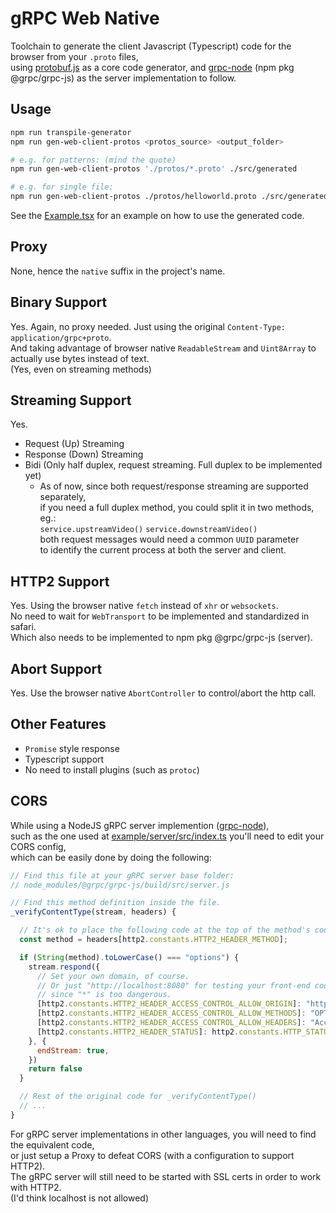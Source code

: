 # gRPC Web Native

Toolchain to generate the client Javascript (Typescript) code for the browser from your `.proto` files,  
using [protobuf.js](https://github.com/protobufjs/protobuf.js) as a core code generator, and [grpc-node](https://github.com/grpc/grpc-node) (npm pkg @grpc/grpc-js) as the server implementation to follow.

## Usage

```sh
npm run transpile-generator
npm run gen-web-client-protos <protos_source> <output_folder>

# e.g. for patterns: (mind the quote)
npm run gen-web-client-protos './protos/*.proto' ./src/generated

# e.g. for single file:
npm run gen-web-client-protos ./protos/helloworld.proto ./src/generated
```

See the [Example.tsx](./example/Example.tsx) for an example on how to use the generated code.

## Proxy

None, hence the `native` suffix in the project's name.

## Binary Support

Yes. Again, no proxy needed. Just using the original `Content-Type: application/grpc+proto`.  
And taking advantage of browser native `ReadableStream` and `Uint8Array` to actually use bytes instead of text.  
(Yes, even on streaming methods)

## Streaming Support

Yes.

 - Request (Up) Streaming
 - Response (Down) Streaming
 - Bidi (Only half duplex, request streaming. Full duplex to be implemented yet)  
   - As of now, since both request/response streaming are supported separately,  
   if you need a full duplex method, you could split it in two methods, eg.:  
   `service.upstreamVideo()` `service.downstreamVideo()`  
   both request messages would need a common `UUID` parameter  
   to identify the current process at both the server and client.

## HTTP2 Support

Yes. Using the browser native `fetch` instead of `xhr` or `websockets`.  
No need to wait for `WebTransport` to be implemented and standardized in safari.  
Which also needs to be implemented to npm pkg @grpc/grpc-js (server).

## Abort Support

Yes. Use the browser native `AbortController` to control/abort the http call.

## Other Features

 - `Promise` style response
 - Typescript support
 - No need to install plugins (such as `protoc`)

## CORS

While using a NodeJS gRPC server implemention ([grpc-node](https://github.com/grpc/grpc-node)),  
such as the one used at [example/server/src/index.ts](./example/server/src/index.ts) you'll need to edit your CORS config,  
which can be easily done by doing the following:

```javascript
// Find this file at your gRPC server base folder:
// node_modules/@grpc/grpc-js/build/src/server.js

// Find this method definition inside the file.
_verifyContentType(stream, headers) {

  // It's ok to place the following code at the top of the method's code.
  const method = headers[http2.constants.HTTP2_HEADER_METHOD];

  if (String(method).toLowerCase() === "options") {
    stream.respond({
      // Set your own domain, of course.
      // Or just "http://localhost:8080" for testing your front-end code,
      // since "*" is too dangerous.
      [http2.constants.HTTP2_HEADER_ACCESS_CONTROL_ALLOW_ORIGIN]: "https://my-web-server-domain.com:8080",
      [http2.constants.HTTP2_HEADER_ACCESS_CONTROL_ALLOW_METHODS]: "OPTIONS,POST",
      [http2.constants.HTTP2_HEADER_ACCESS_CONTROL_ALLOW_HEADERS]: "Accept-Encoding,Content-Type,Grpc-Accept-Encoding,Te,X-Grpc-Accept-Encoding,X-Te",
      [http2.constants.HTTP2_HEADER_STATUS]: http2.constants.HTTP_STATUS_OK,
    }, {
      endStream: true,
    })
    return false
  }

  // Rest of the original code for _verifyContentType()
  // ...
}
```

For gRPC server implementations in other languages, you will need to find the equivalent code,  
or just setup a Proxy to defeat CORS (with a configuration to support HTTP2).  
The gRPC server will still need to be started with SSL certs in order to work with HTTP2.  
(I'd think localhost is not allowed)
